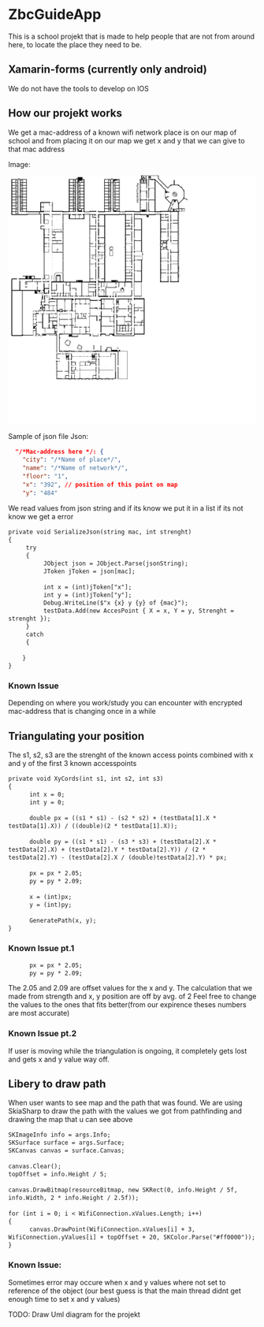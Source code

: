 # ZbcGuideApp

This is a school projekt that is made to help people that are not from around here, to locate the place they need to be.

## Xamarin-forms (currently only android)

We do not have the tools to develop on IOS 

## How our projekt works
We get a mac-address of a known wifi network place is on our map of school and from placing it on our map we get x and y
that we can give to that mac address 


Image:

![image](https://raw.githubusercontent.com/Ripiter/ZbcGuideApp/master/ZbcGuideApp/ZbcGuideApp.Android/Assets/mapOfRoskilde.bmp)

Sample of json file
Json:
``` Json
  "/*Mac-address here */: {
    "city": "/*Name of place*/",
    "name": "/*Name of network*/",
    "floor": "1",
    "x": "392", // position of this point on map
    "y": "484"
```

We read values from json string and if its know we put it in a list 
if its not know we get a error 
``` Csharp
private void SerializeJson(string mac, int strenght)
{
     try
     {
          JObject json = JObject.Parse(jsonString);
          JToken jToken = json[mac];

          int x = (int)jToken["x"];
          int y = (int)jToken["y"];
          Debug.WriteLine($"x {x} y {y} of {mac}");
          testData.Add(new AccesPoint { X = x, Y = y, Strenght = strenght });
     }
     catch
     {

    }
}
```

### Known Issue 
Depending on where you work/study you can encounter with encrypted mac-address that is changing once in a while 


## Triangulating your position
The s1, s2, s3 are the strenght of the known access points combined with x and y of the first 3 known accesspoints
```
private void XyCords(int s1, int s2, int s3)
{
      int x = 0;
      int y = 0;

      double px = ((s1 * s1) - (s2 * s2) + (testData[1].X * testData[1].X)) / ((double)(2 * testData[1].X));

      double py = ((s1 * s1) - (s3 * s3) + (testData[2].X * testData[2].X) + (testData[2].Y * testData[2].Y)) / (2 * testData[2].Y) - (testData[2].X / (double)testData[2].Y) * px;

      px = px * 2.05;
      py = py * 2.09;

      x = (int)px;
      y = (int)py;

      GeneratePath(x, y);
}
```
### Known Issue pt.1
```
      px = px * 2.05;
      py = py * 2.09;
```
The 2.05 and 2.09 are offset values for the x and y. The calculation that we made from strength and x, y position are off by avg. of 2
Feel free to change the values to the ones that fits better(from our expirence theses numbers are most accurate)

### Known Issue pt.2
If user is moving while the triangulation is ongoing, it completely gets lost and gets x and y value way off.

## Libery to draw path
When user wants to see map and the path that was found.
We are using SkiaSharp to draw the path with the values we got from pathfinding 
and drawing the map that u can see above

```Charp
SKImageInfo info = args.Info;
SKSurface surface = args.Surface;
SKCanvas canvas = surface.Canvas;

canvas.Clear();
topOffset = info.Height / 5;

canvas.DrawBitmap(resourceBitmap, new SKRect(0, info.Height / 5f, info.Width, 2 * info.Height / 2.5f));

for (int i = 0; i < WifiConnection.xValues.Length; i++)
{
      canvas.DrawPoint(WifiConnection.xValues[i] + 3, WifiConnection.yValues[i] + topOffset + 20, SKColor.Parse("#ff0000"));
}
```

### Known Issue:
Sometimes error may occure when x and y values where not set to reference of the object 
(our best guess is that the main thread didnt get enough time to set x and y values)


TODO: Draw Uml diagram for the projekt


